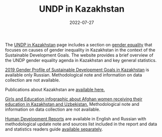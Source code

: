 ﻿---
title: "UNDP in Kazakhstan"
linkTitle: "UNDP in Kazakhstan"
date: 2022-07-27
countries: ["Kazakhstan"]
category: ["INGO"]
tags: ["general report", "country profile", "development"]
date_start: []
date_end: []
data_type: ["overview", "qualitative", "quantitative", "reports"] 
language: ["English", "Russian", "Kazakh"]
description: 
  The UN Development Programme’s activities and data on Kazakhstan.
---
The [UNDP in Kazakhstan](https://www.undp.org/kazakhstan) page includes a section on [gender equality](https://www.undp.org/kazakhstan/gender-equality-0) that focuses on causes of gender inequality in Kazakhstan in the context of the Sustainable Development Goals. The website provides a brief overview of the UNDP gender equality agenda in Kazakhstan and key general statistics. 

[2019 Gender Profile of Sustainable Development Goals in Kazakhstan](https://www.undp.org/kazakhstan/publications/gender-profile-sustainable-development-goals-kazakhstan) is available only Russian. Methodological note and information on data collection are not available.

Publications about Kazakhstan are [available here.](https://www.undp.org/kazakhstan/publications)

[Girls and Education infographic about Afghan women receiving their education in Kazakhstan and Uzbekistan.](https://www.undp.org/kazakhstan/publications/girls-and-education) Methodological note and information on data collection are not available.

[Human Development Reports](https://hdr.undp.org/reports-and-publications) are available in English and Russian with methodological update note and sources list included in the report and data and statistics readers guide [available separately](https://hdr.undp.org/reports-and-publications/2020-human-development-report/data-readers-guide). 


